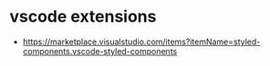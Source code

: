 # vscode extensions
- https://marketplace.visualstudio.com/items?itemName=styled-components.vscode-styled-components